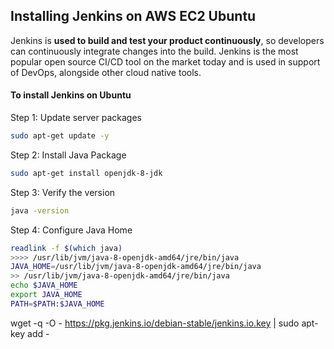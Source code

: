 ## Installing Jenkins on AWS EC2 Ubuntu

Jenkins is **used to build and test your product continuously**, so developers can continuously integrate changes into the build. Jenkins is the most popular open source CI/CD tool on the market today and is used in support of DevOps, alongside other cloud native tools.

#### To install Jenkins on Ubuntu

Step 1: Update server packages

```bash
sudo apt-get update -y
```

Step 2: Install Java Package

```bash
sudo apt-get install openjdk-8-jdk
```

Step 3: Verify the version

```bash
java -version
```

Step 4: Configure Java Home

```bash
readlink -f $(which java)
>>>> /usr/lib/jvm/java-8-openjdk-amd64/jre/bin/java
JAVA_HOME=/usr/lib/jvm/java-8-openjdk-amd64/jre/bin/java
>> /usr/lib/jvm/java-8-openjdk-amd64/jre/bin/java
echo $JAVA_HOME
export JAVA_HOME
PATH=$PATH:$JAVA_HOME
```

wget -q -O - https://pkg.jenkins.io/debian-stable/jenkins.io.key | sudo apt-key add -

 
